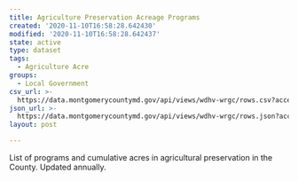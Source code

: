 ```yaml
---
title: Agriculture Preservation Acreage Programs
created: '2020-11-10T16:58:28.642430'
modified: '2020-11-10T16:58:28.642437'
state: active
type: dataset
tags:
  - Agriculture Acre
groups:
  - Local Government
csv_url: >-
  https://data.montgomerycountymd.gov/api/views/wdhv-wrgc/rows.csv?accessType=DOWNLOAD
json_url: >-
  https://data.montgomerycountymd.gov/api/views/wdhv-wrgc/rows.json?accessType=DOWNLOAD
layout: post

---
```

List of programs and cumulative acres in agricultural preservation in the County. Updated annually.
